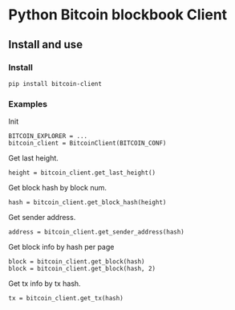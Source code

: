 # Python Bitcoin blockbook Client

## Install and use

### Install
```
pip install bitcoin-client
```
### Examples

Init
```
BITCOIN_EXPLORER = ...
bitcoin_client = BitcoinClient(BITCOIN_CONF)
```

Get last height.
```
height = bitcoin_client.get_last_height()
```

Get block hash by block num.
```
hash = bitcoin_client.get_block_hash(height)
```

Get sender address.
```
address = bitcoin_client.get_sender_address(hash)
```

Get block info by hash per page
```
block = bitcoin_client.get_block(hash)
block = bitcoin_client.get_block(hash, 2)
```

Get tx info by tx hash.
```
tx = bitcoin_client.get_tx(hash)
```

